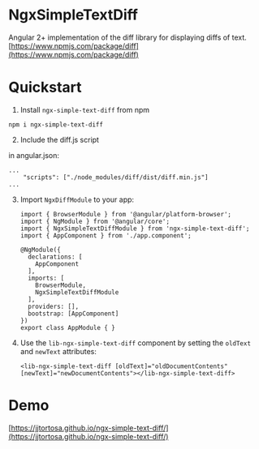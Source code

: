 # NgxSimpleTextDiff

Angular 2+ implementation of the diff library for displaying diffs of text.
[https://www.npmjs.com/package/diff](https://www.npmjs.com/package/diff)

# Quickstart

1. Install `ngx-simple-text-diff` from npm
```
npm i ngx-simple-text-diff
``` 

2. Include the diff.js script

 in angular.json:
```
...
	"scripts": ["./node_modules/diff/dist/diff.min.js"]
...
```


3. Import `NgxDiffModule` to your app:
    ```
    import { BrowserModule } from '@angular/platform-browser';
    import { NgModule } from '@angular/core';
    import { NgxSimpleTextDiffModule } from 'ngx-simple-text-diff';
    import { AppComponent } from './app.component';

    @NgModule({
      declarations: [
        AppComponent
      ],
      imports: [
        BrowserModule,
        NgxSimpleTextDiffModule
      ],
      providers: [],
      bootstrap: [AppComponent]
    })
    export class AppModule { }
    ```
3. Use the `lib-ngx-simple-text-diff` component by setting the `oldText` and `newText` attributes:
    ```
    <lib-ngx-simple-text-diff [oldText]="oldDocumentContents" [newText]="newDocumentContents"></lib-ngx-simple-text-diff>
    ```
   
# Demo
[https://jjtortosa.github.io/ngx-simple-text-diff/](https://jjtortosa.github.io/ngx-simple-text-diff/)

